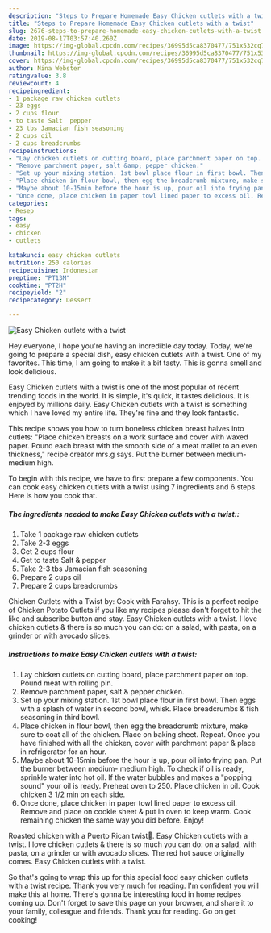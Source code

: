```yaml
---
description: "Steps to Prepare Homemade Easy Chicken cutlets with a twist"
title: "Steps to Prepare Homemade Easy Chicken cutlets with a twist"
slug: 2676-steps-to-prepare-homemade-easy-chicken-cutlets-with-a-twist
date: 2019-08-17T03:57:40.260Z
image: https://img-global.cpcdn.com/recipes/36995d5ca8370477/751x532cq70/easy-chicken-cutlets-with-a-twist-recipe-main-photo.jpg
thumbnail: https://img-global.cpcdn.com/recipes/36995d5ca8370477/751x532cq70/easy-chicken-cutlets-with-a-twist-recipe-main-photo.jpg
cover: https://img-global.cpcdn.com/recipes/36995d5ca8370477/751x532cq70/easy-chicken-cutlets-with-a-twist-recipe-main-photo.jpg
author: Nina Webster
ratingvalue: 3.8
reviewcount: 4
recipeingredient:
- 1 package raw chicken cutlets
- 23 eggs
- 2 cups flour
- to taste Salt  pepper
- 23 tbs Jamacian fish seasoning
- 2 cups oil
- 2 cups breadcrumbs
recipeinstructions:
- "Lay chicken cutlets on cutting board, place parchment paper on top. Pound meat with rolling pin."
- "Remove parchment paper, salt &amp; pepper chicken."
- "Set up your mixing station. 1st bowl place flour in first bowl. Then eggs with a splash of water in second bowl, whisk. Place breadcrumbs &amp; fish seasoning in third bowl."
- "Place chicken in flour bowl, then egg the breadcrumb mixture, make sure to coat all of the chicken. Place on baking sheet. Repeat. Once you have finished with all the chicken, cover with parchment paper &amp; place in refrigerator for an hour."
- "Maybe about 10-15min before the hour is up, pour oil into frying pan. Put the burner between medium- medium high. To check if oil is ready, sprinkle water into hot oil. If the water bubbles and makes a &#34;popping sound&#34; your oil is ready. Preheat oven to 250. Place chicken in oil. Cook chicken 3 1/2 min on each side."
- "Once done, place chicken in paper towl lined paper to excess oil. Remove and place on cookie sheet &amp; put in oven to keep warm. Cook remaining chicken the same way you did before. Enjoy!"
categories:
- Resep
tags:
- easy
- chicken
- cutlets

katakunci: easy chicken cutlets
nutrition: 250 calories
recipecuisine: Indonesian
preptime: "PT13M"
cooktime: "PT2H"
recipeyield: "2"
recipecategory: Dessert

---
```



![Easy Chicken cutlets with a twist](https://img-global.cpcdn.com/recipes/36995d5ca8370477/751x532cq70/easy-chicken-cutlets-with-a-twist-recipe-main-photo.jpg)

Hey everyone, I hope you're having an incredible day today. Today, we're going to prepare a special dish, easy chicken cutlets with a twist. One of my favorites. This time, I am going to make it a bit tasty. This is gonna smell and look delicious.

Easy Chicken cutlets with a twist is one of the most popular of recent trending foods in the world. It is simple, it's quick, it tastes delicious. It is enjoyed by millions daily. Easy Chicken cutlets with a twist is something which I have loved my entire life. They're fine and they look fantastic.

This recipe shows you how to turn boneless chicken breast halves into cutlets: &#34;Place chicken breasts on a work surface and cover with waxed paper. Pound each breast with the smooth side of a meat mallet to an even thickness,&#34; recipe creator mrs.g says. Put the burner between medium- medium high.


To begin with this recipe, we have to first prepare a few components. You can cook easy chicken cutlets with a twist using 7 ingredients and 6 steps. Here is how you cook that.

##### The ingredients needed to make Easy Chicken cutlets with a twist::

1. Take 1 package raw chicken cutlets
1. Take 2-3 eggs
1. Get 2 cups flour
1. Get to taste Salt &amp; pepper
1. Take 2-3 tbs Jamacian fish seasoning
1. Prepare 2 cups oil
1. Prepare 2 cups breadcrumbs


Chicken Cutlets with a Twist by: Cook with Farahsy. This is a perfect recipe of Chicken Potato Cutlets if you like my recipes please don&#39;t forget to hit the like and subscribe button and stay. Easy Chicken cutlets with a twist. I love chicken cutlets &amp; there is so much you can do: on a salad, with pasta, on a grinder or with avocado slices. 

##### Instructions to make Easy Chicken cutlets with a twist:

1. Lay chicken cutlets on cutting board, place parchment paper on top. Pound meat with rolling pin.
1. Remove parchment paper, salt &amp; pepper chicken.
1. Set up your mixing station. 1st bowl place flour in first bowl. Then eggs with a splash of water in second bowl, whisk. Place breadcrumbs &amp; fish seasoning in third bowl.
1. Place chicken in flour bowl, then egg the breadcrumb mixture, make sure to coat all of the chicken. Place on baking sheet. Repeat. Once you have finished with all the chicken, cover with parchment paper &amp; place in refrigerator for an hour.
1. Maybe about 10-15min before the hour is up, pour oil into frying pan. Put the burner between medium- medium high. To check if oil is ready, sprinkle water into hot oil. If the water bubbles and makes a &#34;popping sound&#34; your oil is ready. Preheat oven to 250. Place chicken in oil. Cook chicken 3 1/2 min on each side.
1. Once done, place chicken in paper towl lined paper to excess oil. Remove and place on cookie sheet &amp; put in oven to keep warm. Cook remaining chicken the same way you did before. Enjoy!


Roasted chicken with a Puerto Rican twist🍗. Easy Chicken cutlets with a twist. I love chicken cutlets &amp; there is so much you can do: on a salad, with pasta, on a grinder or with avocado slices. The red hot sauce originally comes. Easy Chicken cutlets with a twist. 

So that's going to wrap this up for this special food easy chicken cutlets with a twist recipe. Thank you very much for reading. I'm confident you will make this at home. There's gonna be interesting food in home recipes coming up. Don't forget to save this page on your browser, and share it to your family, colleague and friends. Thank you for reading. Go on get cooking!

